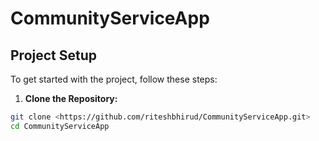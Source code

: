 # CommunityServiceApp
## Project Setup
To get started with the project, follow
these steps:
1. **Clone the Repository:**
```sh
git clone <https://github.com/riteshbhirud/CommunityServiceApp.git>
cd CommunityServiceApp